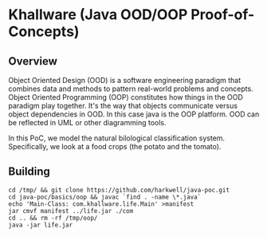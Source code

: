 Khallware (Java OOD/OOP Proof-of-Concepts)
=================
Overview
---------------
Object Oriented Design (OOD) is a software engineering paradigm that combines
data and methods to pattern real-world problems and concepts.  Object Oriented
Programming (OOP) constitutes how things in the OOD paradigm play together.
It's the way that objects communicate versus object dependencies in OOD.
In this case java is the OOP platform.  OOD can be reflected in UML or other
diagramming tools.

In this PoC, we model the natural bilological classification system.
Specifically, we look at a food crops (the potato and the tomato).

Building
---------------

```shell
cd /tmp/ && git clone https://github.com/harkwell/java-poc.git
cd java-poc/basics/oop && javac `find . -name \*.java`
echo 'Main-Class: com.khallware.life.Main' >manifest
jar cmvf manifest ../life.jar ./com
cd .. && rm -rf /tmp/oop/
java -jar life.jar
```
